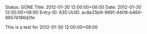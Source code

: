 Status: GONE
Title: 2012-01-30 12:00:00+08:00
Date: 2012-01-30 12:00:00+08:00
Entry-ID: 835
UUID: ac8e25b9-9891-4409-b460-86574186d2fe

This is a test for 2012-01-30 12:00:00+08:00
